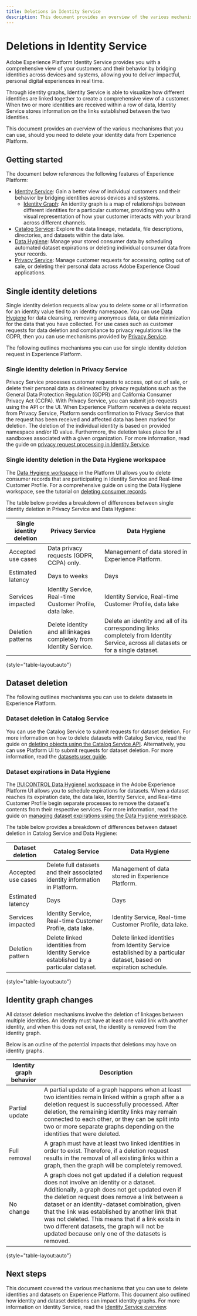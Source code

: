 ```yaml
---
title: Deletions in Identity Service
description: This document provides an overview of the various mechanisms available to you to leverage your management of your identity graph data.
---
```

# Deletions in Identity Service

Adobe Experience Platform Identity Service provides you with a comprehensive view of your customers and their behavior by bridging identities across devices and systems, allowing you to deliver impactful, personal digital experiences in real time. 

Through identity graphs, Identity Service is able to visualize how different identities are linked together to create a comprehensive view of a customer. When two or more identities are received within a row of data, Identity Service stores information on the links established between the two identities.

This document provides an overview of the various mechanisms that you can use, should you need to delete your identity data from Experience Platform.

## Getting started

The document below references the following features of Experience Platform:

* [Identity Service](home.md): Gain a better view of individual customers and their behavior by bridging identities across devices and systems.
  * [Identity Graph](./ui/identity-graph-viewer.md): An identity graph is a map of relationships between different identities for a particular customer, providing you with a visual representation of how your customer interacts with your brand across different channels.
* [Catalog Service](../catalog/home.md): Explore the data lineage, metadata, file descriptions, directories, and datasets within the data lake.
* [Data Hygiene](../hygiene/home.md): Manage your stored consumer data by scheduling automated dataset expirations or deleting individual consumer data from your records.
* [Privacy Service](../privacy-service/home.md): Manage customer requests for accessing, opting out of sale, or deleting their personal data across Adobe Experience Cloud applications.

## Single identity deletions

Single identity deletion requests allow you to delete some or all information for an identity value tied to an identity namespace. You can use [Data Hygiene](../hygiene/home.md) for data cleansing, removing anonymous data, or data minimization for the data that you have collected. For use cases such as customer requests for data deletion and compliance to privacy regulations like the GDPR, then you can use mechanisms provided by [Privacy Service](../privacy-service/home.md).

The following outlines mechanisms you can use for single identity deletion request in Experience Platform.

### Single identity deletion in Privacy Service 

Privacy Service processes customer requests to access, opt out of sale, or delete their personal data as delineated by privacy regulations such as the General Data Protection Regulation (GDPR) and California Consumer Privacy Act (CCPA). With Privacy Service, you can submit job requests using the API or the UI. When Experience Platform receives a delete request from Privacy Service, Platform sends confirmation to Privacy Service that the request has been received and affected data has been marked for deletion. The deletion of the individual identity is based on provided namespace and/or ID value. Furthermore, the deletion takes place for all sandboxes associated with a given organization. For more information, read the guide on [privacy request processing in Identity Service](privacy.md).

### Single identity deletion in the Data Hygiene workspace

The [Data Hygiene workspace](../hygiene/ui/overview.md) in the Platform UI allows you to delete consumer records that are participating in Identity Service and Real-time Customer Profile. For a comprehensive guide on using the Data Hygiene workspace, see the tutorial on [deleting consumer records](../hygiene/ui/delete-consumer.md).

The table below provides a breakdown of differences between single identity deletion in Privacy Service and Data Hygiene:

| Single identity deletion | Privacy Service | Data Hygiene |
| --- | --- | --- |
| Accepted use cases | Data privacy requests (GDPR, CCPA) only. | Management of data stored in Experience Platform. |
| Estimated latency | Days to weeks | Days |
| Services impacted | Identity Service, Real-time Customer Profile, data lake. | Identity Service, Real-time Customer Profile, data lake |
| Deletion patterns | Delete identity and all linkages completely from Identity Service. |  Delete an identity and all of its corresponding links completely from Identity Service, across all datasets or for a single dataset. | 

{style="table-layout:auto"}

## Dataset deletion

The following outlines mechanisms you can use to delete datasets in Experience Platform.

### Dataset deletion in Catalog Service

You can use the Catalog Service to submit requests for dataset deletion. For more information on how to delete datasets with Catalog Service, read the guide on [deleting objects using the Catalog Service API](../catalog/api/delete-object.md). Alternatively, you can use Platform UI to submit requests for dataset deletion. For more information, read the [datasets user guide](../catalog/datasets/user-guide.md#delete-a-dataset).

### Dataset expirations in Data Hygiene

The [[!UICONTROL Data Hygiene] workspace](../hygiene/ui/overview.md) in the Adobe Experience Platform UI allows you to schedule expirations for datasets. When a dataset reaches its expiration date, the data lake, Identity Service, and Real-time Customer Profile begin separate processes to remove the dataset's contents from their respective services. For more information, read the guide on [managing dataset expirations using the Data Hygiene workspace](../hygiene/ui/dataset-expiration.md).

The table below provides a breakdown of differences between dataset deletion in Catalog Service and Data Hygiene:

| Dataset deletion | Catalog Service | Data Hygiene |
| --- | --- | --- |
| Accepted use cases |  Delete full datasets and their associated identity information in Platform. | Management of data stored in Experience Platform. | 
| Estimated latency | Days | Days |
| Services impacted | Identity Service, Real-time Customer Profile, data lake. | Identity Service, Real-time Customer Profile, data lake. |
| Deletion pattern | Delete linked identities from Identity Service established by a particular dataset. | Delete linked identities from Identity Service established by a particular dataset, based on expiration schedule. |

{style="table-layout:auto"}

## Identity graph changes

All dataset deletion mechanisms involve the deletion of linkages between multiple identities. An identity must have at least one valid link with another identity, and when this does not exist, the identity is removed from the identity graph.

Below is an outline of the potential impacts that deletions may have on identity graphs. 

| Identity graph behavior | Description |
| --- | --- |
| Partial update | A partial update of a graph happens when at least two identities remain linked within a graph after a a deletion request is successfully processed. After deletion, the remaining identity links may remain connected to each other, or they can be split into two or more separate graphs depending on the identities that were deleted. |
| Full removal | A graph must have at least two linked identities in order to exist. Therefore, if a deletion request results in the removal of all existing links within a graph, then the graph will be completely removed. |
| No change | A graph does not get updated if a deletion request does not involve an identity or a dataset. Additionally, a graph does not get updated even if the deletion request does remove a link between a dataset or an identity-dataset combination, given that the link was established by another link that was not deleted. This means that if a link exists in two different datasets, the graph will not be updated because only one of the datasets is removed. |

{style="table-layout:auto"}

## Next steps

This document covered the various mechanisms that you can use to delete identities and datasets on Experience Platform. This document also outlined how identity and dataset deletions can impact identity graphs. For more information on Identity Service, read the [Identity Service overview](home.md).